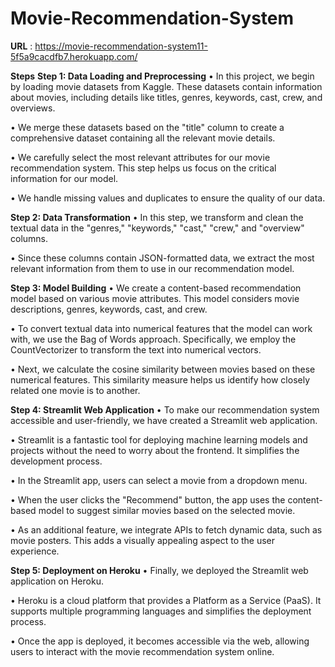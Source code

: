 # **Movie-Recommendation-System**
**URL** : https://movie-recommendation-system11-5f5a9cacdfb7.herokuapp.com/

 **Steps**
**Step 1: Data Loading and Preprocessing**
•	In this project, we begin by loading movie datasets from Kaggle. These datasets contain information about movies, including details like titles, genres, keywords, cast, crew, and overviews.

•	We merge these datasets based on the "title" column to create a comprehensive dataset containing all the relevant movie details.

•	We carefully select the most relevant attributes for our movie recommendation system. This step helps us focus on the critical information for our model.

•	We handle missing values and duplicates to ensure the quality of our data.

**Step 2: Data Transformation**
•	In this step, we transform and clean the textual data in the "genres," "keywords," "cast," "crew," and "overview" columns.

•	Since these columns contain JSON-formatted data, we extract the most relevant information from them to use in our recommendation model.

**Step 3: Model Building**
•	We create a content-based recommendation model based on various movie attributes. This model considers movie descriptions, genres, keywords, cast, and crew.

•	To convert textual data into numerical features that the model can work with, we use the Bag of Words approach. Specifically, we employ the CountVectorizer to transform the text into numerical vectors.

•	Next, we calculate the cosine similarity between movies based on these numerical features. This similarity measure helps us identify how closely related one movie is to another.

**Step 4: Streamlit Web Application**
•	To make our recommendation system accessible and user-friendly, we have created a Streamlit web application.

•	Streamlit is a fantastic tool for deploying machine learning models and projects without the need to worry about the frontend. It simplifies the development process.

•	In the Streamlit app, users can select a movie from a dropdown menu.

•	When the user clicks the "Recommend" button, the app uses the content-based model to suggest similar movies based on the selected movie.

•	As an additional feature, we integrate APIs to fetch dynamic data, such as movie posters. This adds a visually appealing aspect to the user experience.

**Step 5: Deployment on Heroku**
•	Finally, we deployed the Streamlit web application on Heroku.

•	Heroku is a cloud platform that provides a Platform as a Service (PaaS). It supports multiple programming languages and simplifies the deployment process.

•	Once the app is deployed, it becomes accessible via the web, allowing users to interact with the movie recommendation system online.
